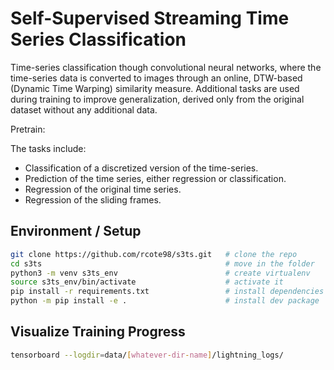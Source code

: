 # Self-Supervised Streaming Time Series Classification

Time-series classification though convolutional neural networks, where the time-series data is converted to images through an online, DTW-based (Dynamic Time Warping) similarity measure. Additional tasks are used during training to improve generalization, derived only from the original dataset without any additional data. 

Pretrain:

The tasks include:

 - Classification of a discretized version of the time-series.
 - Prediction of the time series, either regression or classification.
 - Regression of the original time series.
 - Regression of the sliding frames.

## Environment / Setup

```bash
git clone https://github.com/rcote98/s3ts.git   # clone the repo
cd s3ts                                         # move in the folder
python3 -m venv s3ts_env                        # create virtualenv
source s3ts_env/bin/activate                    # activate it
pip install -r requirements.txt                 # install dependencies
python -m pip install -e .                      # install dev package
```

## Visualize Training Progress
```bash
tensorboard --logdir=data/[whatever-dir-name]/lightning_logs/
```